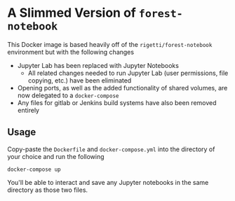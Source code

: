 A Slimmed Version of `forest-notebook`
=====================================================

This Docker image is based heavily off of the `rigetti/forest-notebook` environment but with the following changes

* Jupyter Lab has been replaced with Jupyter Notebooks
  * All related changes needed to run Jupyter Lab (user permissions, file copying, etc.) have been eliminated
* Opening ports, as well as the added functionality of shared volumes, are now delegated to a `docker-compose`
* Any files for gitlab or Jenkins build systems have also been removed entirely

## Usage

Copy-paste the `Dockerfile` and `docker-compose.yml` into the directory of your choice and run the following

```
docker-compose up
```

You'll be able to interact and save any Jupyter notebooks in the same directory as those two files.